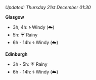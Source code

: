 *Updated: Thursday 21st December 01:30*

**Glasgow**

* 3h, 4h: :cyclone: Windy (:cloud:)
* 5h: :umbrella: Rainy
* 6h - 14h: :cyclone: Windy (:cloud:)

**Edinburgh**

* 3h - 5h: :umbrella: Rainy
* 6h - 14h: :cyclone: Windy (:cloud:)
